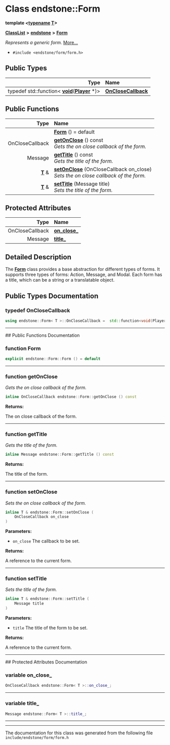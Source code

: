 

# Class endstone::Form

**template &lt;[**typename**](classendstone_1_1Vector.md) [**T**](classendstone_1_1Vector.md)&gt;**



[**ClassList**](annotated.md) **>** [**endstone**](namespaceendstone.md) **>** [**Form**](classendstone_1_1Form.md)



_Represents a generic form._ [More...](#detailed-description)

* `#include <endstone/form/form.h>`

















## Public Types

| Type | Name |
| ---: | :--- |
| typedef std::function&lt; [**void**](classendstone_1_1Vector.md)([**Player**](classendstone_1_1Player.md) \*)&gt; | [**OnCloseCallback**](#typedef-onclosecallback)  <br> |




















## Public Functions

| Type | Name |
| ---: | :--- |
|   | [**Form**](#function-form) () = default<br> |
|  OnCloseCallback | [**getOnClose**](#function-getonclose) () const<br>_Gets the on close callback of the form._  |
|  Message | [**getTitle**](#function-gettitle) () const<br>_Gets the title of the form._  |
|  [**T**](classendstone_1_1Vector.md) & | [**setOnClose**](#function-setonclose) (OnCloseCallback on\_close) <br>_Sets the on close callback of the form._  |
|  [**T**](classendstone_1_1Vector.md) & | [**setTitle**](#function-settitle) (Message title) <br>_Sets the title of the form._  |








## Protected Attributes

| Type | Name |
| ---: | :--- |
|  OnCloseCallback | [**on\_close\_**](#variable-on_close_)  <br> |
|  Message | [**title\_**](#variable-title_)  <br> |




















## Detailed Description


The [**Form**](classendstone_1_1Form.md) class provides a base abstraction for different types of forms. It supports three types of forms: Action, Message, and Modal. Each form has a title, which can be a string or a translatable object. 


    
## Public Types Documentation




### typedef OnCloseCallback 

```C++
using endstone::Form< T >::OnCloseCallback =  std::function<void(Player *)>;
```




<hr>
## Public Functions Documentation




### function Form 

```C++
explicit endstone::Form::Form () = default
```




<hr>



### function getOnClose 

_Gets the on close callback of the form._ 
```C++
inline OnCloseCallback endstone::Form::getOnClose () const
```





**Returns:**

The on close callback of the form. 





        

<hr>



### function getTitle 

_Gets the title of the form._ 
```C++
inline Message endstone::Form::getTitle () const
```





**Returns:**

The title of the form. 





        

<hr>



### function setOnClose 

_Sets the on close callback of the form._ 
```C++
inline T & endstone::Form::setOnClose (
    OnCloseCallback on_close
) 
```





**Parameters:**


* `on_close` The callback to be set. 



**Returns:**

A reference to the current form. 





        

<hr>



### function setTitle 

_Sets the title of the form._ 
```C++
inline T & endstone::Form::setTitle (
    Message title
) 
```





**Parameters:**


* `title` The title of the form to be set. 



**Returns:**

A reference to the current form. 





        

<hr>
## Protected Attributes Documentation




### variable on\_close\_ 

```C++
OnCloseCallback endstone::Form< T >::on_close_;
```




<hr>



### variable title\_ 

```C++
Message endstone::Form< T >::title_;
```




<hr>

------------------------------
The documentation for this class was generated from the following file `include/endstone/form/form.h`

